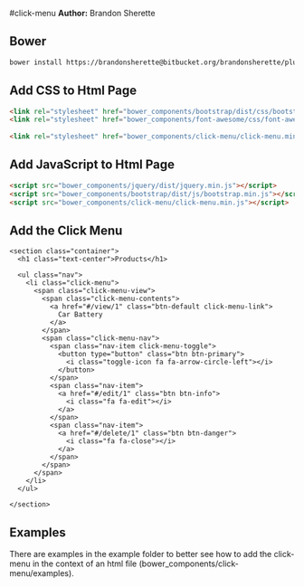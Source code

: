#click-menu
**Author:** Brandon Sherette

## Bower
```bash
bower install https://brandonsherette@bitbucket.org/brandonsherette/plugin-click-menu.git --save
```

## Add CSS to Html Page
```html
<link rel="stylesheet" href="bower_components/bootstrap/dist/css/bootstrap.min.css">
<link rel="stylesheet" href="bower_components/font-awesome/css/font-awesome.min.css">
    
<link rel="stylesheet" href="bower_components/click-menu/click-menu.min.css">
```
## Add JavaScript to Html Page
```html
<script src="bower_components/jquery/dist/jquery.min.js"></script>
<script src="bower_components/bootstrap/dist/js/bootstrap.min.js"></script>
<script src="bower_components/click-menu/click-menu.min.js"></script>
```
## Add the Click Menu
```
<section class="container">
  <h1 class="text-center">Products</h1>

  <ul class="nav">
    <li class="click-menu">
      <span class="click-menu-view">
        <span class="click-menu-contents">
          <a href="#/view/1" class="btn-default click-menu-link">
            Car Battery
          </a>
        </span>
        <span class="click-menu-nav">
          <span class="nav-item click-menu-toggle">
            <button type="button" class="btn btn-primary">
              <i class="toggle-icon fa fa-arrow-circle-left"></i>
            </button>
          </span>
          <span class="nav-item">
            <a href="#/edit/1" class="btn btn-info">
              <i class="fa fa-edit"></i>
            </a>
          </span>
          <span class="nav-item">
            <a href="#/delete/1" class="btn btn-danger">
              <i class="fa fa-close"></i>
            </a>
          </span>
        </span>
      </span>
    </li>
  </ul>

</section>
```
## Examples
There are examples in the example folder to better see how to add the click-menu in the context of an html file (bower_components/click-menu/examples).
